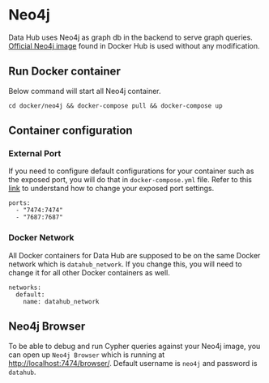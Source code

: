 # Neo4j

Data Hub uses Neo4j as graph db in the backend to serve graph queries.
[Official Neo4j image](https://hub.docker.com/_/neo4j) found in Docker Hub is used without 
any modification.

## Run Docker container
Below command will start all Neo4j container.
```
cd docker/neo4j && docker-compose pull && docker-compose up
```

## Container configuration
### External Port
If you need to configure default configurations for your container such as the exposed port, you will do that in
`docker-compose.yml` file. Refer to this [link](https://docs.docker.com/compose/compose-file/#ports) to understand
how to change your exposed port settings.
```
ports:
  - "7474:7474"
  - "7687:7687"
```

### Docker Network
All Docker containers for Data Hub are supposed to be on the same Docker network which is `datahub_network`. 
If you change this, you will need to change it for all other Docker containers as well.
```
networks:
  default:
    name: datahub_network
```

## Neo4j Browser
To be able to debug and run Cypher queries against your Neo4j image, you can open up `Neo4j Browser` which is running at
[http://localhost:7474/browser/](http://localhost:7474/browser/). Default username is `neo4j` and password is `datahub`.